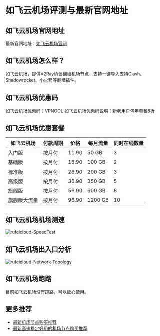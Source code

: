 # 如飞云机场评测与最新官网地址

## 如飞云机场官网地址
最新官网地址：[如飞云机场官网](https://jd123.affxc.com/rufeicloud/)

## 如飞云机场怎么样？
如飞云机场，提供V2Ray协议翻墙机场节点，支持一键导入支持Clash、Shadowrocket、小火箭等翻墙插件。

## 如飞云机场优惠码
如飞云机场优惠码：VPNOOL
如飞云机场优惠码说明：新老用户包年套餐8折

## 如飞云机场优惠套餐

| 如飞云机场  | 付款周期 | 价格    | 每月流量    | 同时在线数量 |
|--------|------|-------|---------|--------|
| 入门版    | 按月付  | 11.90 | 50 GB   | 3      |
| 基础版    | 按月付  | 16.90 | 100 GB  | 2      |
| 标准版    | 按月付  | 26.90 | 200 GB  | 3      |
| 高级版    | 按月付  | 36.90 | 350 GB  | 5      |
| 旗舰版    | 按月付  | 56.90 | 600 GB  | 8      |
| 旗舰版大流量 | 按月付  | 96.90 | 1200 GB | 10     |

## 如飞云机场机场测速

![rufeicloud-SpeedTest](https://github.com/user-attachments/assets/73d7a949-4755-45bc-ae6b-95f7f2b35d9c)


## 如飞云机场出入口分析

![rufeicloud-Network-Topology](https://github.com/user-attachments/assets/943ff324-a3e2-4d5c-b767-35d94654c547)


## 如飞云机场跑路
目前如飞云机场没有跑路，可以放心使用。

## 更多推荐
 - [最新机场节点购买推荐](https://github.com/jiedian123com)
 - [最新高速稳定好用的机场节点购买推荐](https://www.jiedian123.com/?utm_source=github&utm_medium=jiedian123com-details)
